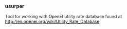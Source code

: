 ### usurper

Tool for working with OpenEI utility rate database found at http://en.openei.org/wiki/Utility_Rate_Database

